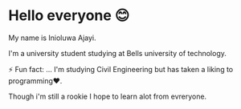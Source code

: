 
<h1>Hello everyone 😊</h1>
My name is Inioluwa Ajayi. <p>I'm a university student studying at Bells university of technology.</p>
<p>⚡ Fun fact: ... I'm studying Civil Engineering but has taken a liking to programming❤️.</p>
<p>Though i'm still a rookie I hope to learn alot from evreryone.</p> 

